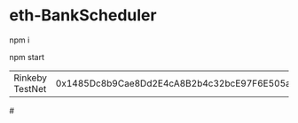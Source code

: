 # eth-BankScheduler

npm i

npm start


<table>
    <tr>
        <td>Rinkeby TestNet</td>
      <td>0x1485Dc8b9Cae8Dd2E4cA8B2b4c32bcE97F6E505a</td>
    </tr>
</table>
#
